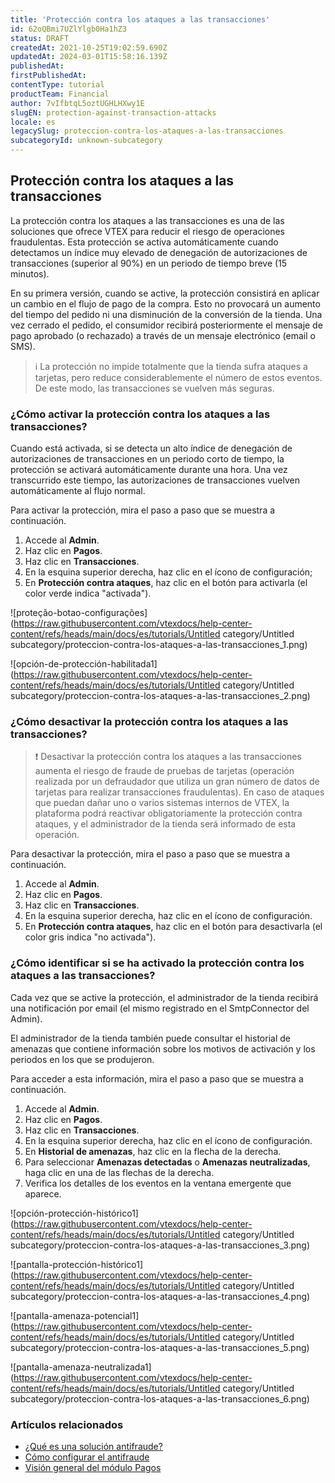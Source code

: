 ```yaml
---
title: 'Protección contra los ataques a las transacciones'
id: 62oQBmi7UZlYlgb0Ha1hZ3
status: DRAFT
createdAt: 2021-10-25T19:02:59.690Z
updatedAt: 2024-03-01T15:58:16.139Z
publishedAt: 
firstPublishedAt: 
contentType: tutorial
productTeam: Financial
author: 7vIfbtqL5oztUGHLHXwy1E
slugEN: protection-against-transaction-attacks
locale: es
legacySlug: proteccion-contra-los-ataques-a-las-transacciones
subcategoryId: unknown-subcategory
---
```


## Protección contra los ataques a las transacciones

La protección contra los ataques a las transacciones es una de las soluciones que ofrece VTEX para reducir el riesgo de operaciones fraudulentas. Esta protección se activa automáticamente cuando detectamos un índice muy elevado de denegación de autorizaciones de transacciones (superior al 90%) en un periodo de tiempo breve (15 minutos).

En su primera versión, cuando se active, la protección consistirá en aplicar un cambio en el flujo de pago de la compra. Esto no provocará un aumento del tiempo del pedido ni una disminución de la conversión de la tienda. Una vez cerrado el pedido, el consumidor recibirá posteriormente el mensaje de pago aprobado (o rechazado) a través de un mensaje electrónico (email o SMS).

>ℹ️ La protección no impide totalmente que la tienda sufra ataques a tarjetas, pero reduce considerablemente el número de estos eventos. De este modo, las transacciones se vuelven más seguras.

### ¿Cómo activar la protección contra los ataques a las transacciones?

Cuando está activada, si se detecta un alto índice de denegación de autorizaciones de transacciones en un periodo corto de tiempo, la protección se activará automáticamente durante una hora. Una vez transcurrido este tiempo, las autorizaciones de transacciones vuelven automáticamente al flujo normal. 

Para activar la protección, mira el paso a paso que se muestra a continuación.

1. Accede al __Admin__.
2. Haz clic en __Pagos__.
3. Haz clic en __Transacciones__.
4. En la esquina superior derecha, haz clic en el ícono de configuración;
5. En __Protección contra ataques__, haz clic en el botón para activarla (el color verde indica "activada").

![proteção-botao-configurações](https://raw.githubusercontent.com/vtexdocs/help-center-content/refs/heads/main/docs/es/tutorials/Untitled category/Untitled subcategory/proteccion-contra-los-ataques-a-las-transacciones_1.png)

![opción-de-protección-habilitada1](https://raw.githubusercontent.com/vtexdocs/help-center-content/refs/heads/main/docs/es/tutorials/Untitled category/Untitled subcategory/proteccion-contra-los-ataques-a-las-transacciones_2.png)

### ¿Cómo desactivar la protección contra los ataques a las transacciones?

>❗ Desactivar la protección contra los ataques a las transacciones aumenta el riesgo de fraude de pruebas de tarjetas (operación realizada por un defraudador que utiliza un gran número de datos de tarjetas para realizar transacciones fraudulentas). En caso de ataques que puedan dañar uno o varios sistemas internos de VTEX, la plataforma podrá reactivar obligatoriamente la protección contra ataques, y el administrador de la tienda será informado de esta operación.

Para desactivar la protección, mira el paso a paso que se muestra a continuación.

1. Accede al __Admin__.
2. Haz clic en __Pagos__.
3. Haz clic en __Transacciones__.
4. En la esquina superior derecha, haz clic en el ícono de configuración.
5. En __Protección contra ataques__, haz clic en el botón para desactivarla (el color gris indica "no activada").

### ¿Cómo identificar si se ha activado la protección contra los ataques a las transacciones?

Cada vez que se active la protección, el administrador de la tienda recibirá una notificación por email (el mismo registrado en el SmtpConnector del Admin).

El administrador de la tienda también puede consultar el historial de amenazas que contiene información sobre los motivos de activación y los periodos en los que se produjeron. 

Para acceder a esta información, mira el paso a paso que se muestra a continuación.

1. Accede al __Admin__.
2. Haz clic en __Pagos__.
3. Haz clic en __Transacciones__.
4. En la esquina superior derecha, haz clic en el ícono de configuración.
5. En __Historial de amenazas__, haz clic en la flecha de la derecha.
6. Para seleccionar __Amenazas detectadas__ o __Amenazas neutralizadas__, haga clic en una de las flechas de la derecha. 
7. Verifica los detalles de los eventos en la ventana emergente que aparece.

![opción-protección-histórico1](https://raw.githubusercontent.com/vtexdocs/help-center-content/refs/heads/main/docs/es/tutorials/Untitled category/Untitled subcategory/proteccion-contra-los-ataques-a-las-transacciones_3.png)

![pantalla-protección-histórico1](https://raw.githubusercontent.com/vtexdocs/help-center-content/refs/heads/main/docs/es/tutorials/Untitled category/Untitled subcategory/proteccion-contra-los-ataques-a-las-transacciones_4.png)

![pantalla-amenaza-potencial1](https://raw.githubusercontent.com/vtexdocs/help-center-content/refs/heads/main/docs/es/tutorials/Untitled category/Untitled subcategory/proteccion-contra-los-ataques-a-las-transacciones_5.png)

![pantalla-amenaza-neutralizada1](https://raw.githubusercontent.com/vtexdocs/help-center-content/refs/heads/main/docs/es/tutorials/Untitled category/Untitled subcategory/proteccion-contra-los-ataques-a-las-transacciones_6.png)

### Artículos relacionados
- [¿Qué es una solución antifraude?](https://help.vtex.com/es/tutorial/o-que-e-antifraude)
- [Cómo configurar el antifraude](https://help.vtex.com/es/tutorial/como-configurar-antifraude)
- [Visión general del módulo Pagos](https://help.vtex.com/es/tutorial/pci-gateway-visao-geral)

